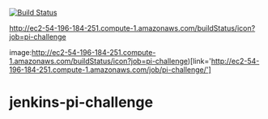 [![Build Status](http://ec2-54-196-184-251.compute-1.amazonaws.com/buildStatus/icon?job=pi-challenge)](http://ec2-54-196-184-251.compute-1.amazonaws.com/job/pi-challenge/)

http://ec2-54-196-184-251.compute-1.amazonaws.com/buildStatus/icon?job=pi-challenge


image:http://ec2-54-196-184-251.compute-1.amazonaws.com/buildStatus/icon?job=pi-challenge)[link='http://ec2-54-196-184-251.compute-1.amazonaws.com/job/pi-challenge/']
# jenkins-pi-challenge

